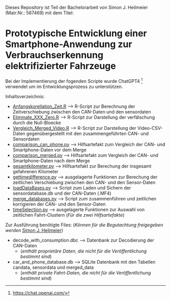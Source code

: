 Dieses Repository ist Teil der Bachelorarbeit von Simon J. Heilmeier (Matr.Nr.: 567469) mit dem Titel:

# Prototypische Entwicklung einer Smartphone-Anwendung zur Verbrauchserkennung elektrifizierter Fahrzeuge

Bei der Implementierung der fogenden Scripte wurde ChatGPT4 [^1] verwendet um im Entwicklungsprozess zu unterstützen.

Inhaltsverzeichnis:

- [Anfangskorellation_Zeit.R](https://github.com/567469/graphs_obd/blob/master/Anfangskorellation_Zeit.R)  --> R-Script zur Berechnung der Zeitverschiebung zwischen den CAN-Daten und den sensordaten
- [Eliminate_XXX_Zero.R](https://github.com/567469/displaySensorData/blob/master/Eliminate_XXX_Zero.R)  --> R-Script zur Darstellung der verfälschung durch die Null-Bloecke
- [Vergleich_Merged_Video.R](https://github.com/567469/displaySensorData/blob/master/Vergleich_Merged_Video.R)  --> R-Script zur Darstellung der Video-CSV-Daten gegenübergestellt mit den zusammengeführten CAN- und Sensordaten
- [comparison_can_phone.py](https://github.com/567469/displaySensorData/blob/master/comparison_can_phone.py)  --> Hilfsartefakt zum Vergleich der CAN- und Smartphone-Daten vor dem Merge  
- [comparison_merged.py](https://github.com/567469/displaySensorData/blob/master/comparison_merged.py)     --> Hilfsartefakt zum Vergleich der CAN- und Smartphone-Daten nach dem Merge
- [gesamtkilometer.py](https://github.com/567469/displaySensorData/blob/master/gesamtkilometer.py)       --> Hilfsartefakt zur Berechung der insgesamt gefahrenen Kilometer
- [gettimedifference.py](https://github.com/567469/displaySensorData/blob/master/gettimedifference.py)     --> ausgelagerte Funktionen zur Berechung der zeitlichen Verschiebung zwischen den CAN- und den Sensor-Daten
- [loadDataBases.py](https://github.com/567469/displaySensorData/blob/master/loadDataBases.py)         --> Script zum Laden und Sichern der sensordatabase.db und der CAN-Daten (.MF4)
- [merge_databases.py](https://github.com/567469/displaySensorData/blob/master/merge_databases.py)       --> Script zum zusammenführen und zeitlichen korrigieren der CAN- und den Sensor-Daten
- [timeSelection.py](https://github.com/567469/displaySensorData/blob/master/timeSelection.py)         --> ausgelagerte Funktionen zur Auswahl von zeitlichen Fahrt-Clustern (*Für die zwei Hilfsartefakte*)

Zur Ausführung benötigte Files: (*Können für die Begutachtung freigegeben werden* [Simon J. Heilmeier](mailto:567469@fom-net.de?subject=[GitHub]%20Daten-Freigabe))

- decode_with_consumption.dbc --> Datenbank zur Decodierung der CAN-Daten
  - (*enthält proprietäre Daten, die nicht für die Veröffentlichung bestimmt sind*)
- car_and_phone_database.db   --> SQLite Datenbank mit den Tabellen candata, sensordata und merged_data
  - (*enthält private Fahrt-Daten, die nicht für die Veröffentlichung bestimmt sind*)


[^1]: https://chat.openai.com/
